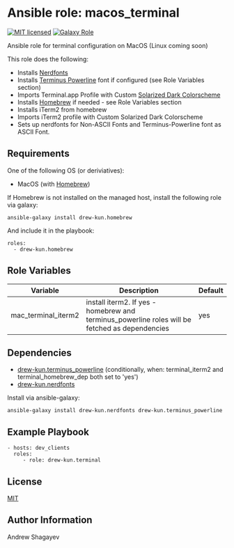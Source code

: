 Ansible role: macos_terminal
==========================

[![MIT licensed][mit-badge]][mit-link]
[![Galaxy Role][role-badge]][galaxy-link]

Ansible role for terminal configuration on MacOS (Linux coming soon)

This role does the following:
 - Installs [Nerdfonts][nerdfonts]
 - Installs [Terminus Powerline][terminus-git] font if configured (see Role Variables section)
 - Imports Terminal.app Profile with Custom [Solarized Dark Colorscheme][solarized-link]
 - Installs [Homebrew][homebrew] if needed - see Role Variables section
 - Installs iTerm2 from homebrew
 - Imports iTerm2 profile with Custom Solarized Dark Colorscheme
 - Sets up nerdfonts for Non-ASCII Fonts and Terminus-Powerline font as ASCII Font.

Requirements
------------

One of the following OS (or deriviatives):
  - MacOS (with [Homebrew][homebrew])

If Homebrew is not installed on the managed host, install the following role via galaxy:

    ansible-galaxy install drew-kun.homebrew

And include it in the playbook:

    roles:
      - drew-kun.homebrew

Role Variables
--------------
| Variable | Description | Default |
|----------|-------------|---------|
| mac_terminal_iterm2 | install iterm2. If yes - homebrew and terminus_powerline roles will be fetched as dependencies | yes |

Dependencies
------------

 - [drew-kun.terminus_powerline][terminus_powerline-galaxy-link] (conditionally, when: terminal_iterm2 and terminal_homebrew_dep both set to 'yes')
 - [drew-kun.nerdfonts][nerdfonts-galaxy-link]

Install via ansible-galaxy:

    ansible-galaxy install drew-kun.nerdfonts drew-kun.terminus_powerline

Example Playbook
----------------

    - hosts: dev_clients
      roles:
         - role: drew-kun.terminal

License
-------

[MIT][mit-link]

Author Information
------------------

Andrew Shagayev

[role-badge]: https://img.shields.io/badge/role-drew--kun.macos__terminal-green.svg
[galaxy-link]: https://galaxy.ansible.com/drew-kun/macos_terminal/
[homebrew-galaxy-link]: https://galaxy.ansible.com/drew-kun/homebrew/
[nerdfonts-galaxy-link]: https://galaxy.ansible.com/drew-kun/nerdfonts/
[terminus_powerline-galaxy-link]: https://galaxy.ansible.com/drew-kun/terminus_powerline/

[mit-badge]: https://img.shields.io/badge/license-MIT-blue.svg
[mit-link]: https://raw.githubusercontent.com/drew-kun/ansible-terminal/master/LICENSE
[homebrew]: http://brew.sh/
[nerdfonts]: https://nerdfonts.com/
[terminus-git]: https://github.com/drew-kun/terminus_powerline_font_osx
[solarized-link]: http://ethanschoonover.com/solarized
